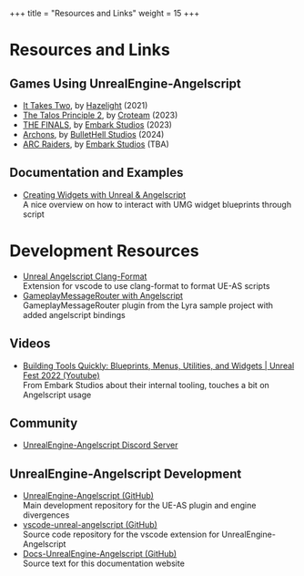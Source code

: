 +++
title = "Resources and Links"
weight = 15
+++

# Resources and Links
## Games Using UnrealEngine-Angelscript
* [It Takes Two](https://www.ea.com/games/it-takes-two), by [Hazelight](https://hazelight.se) (2021)
* [The Talos Principle 2](https://www.thetalosprinciple.com/), by [Croteam](http://www.croteam.com/) (2023)
* [THE FINALS](https://www.reachthefinals.com/), by [Embark Studios](https://www.embark-studios.com/) (2023)
* [Archons](https://store.steampowered.com/app/2779570/Archons/), by [BulletHell Studios](https://www.bullethellstudios.com/) (2024)
* [ARC Raiders](https://www.arcraiders.com/), by [Embark Studios](https://www.embark-studios.com/) (TBA)

## Documentation and Examples
* [Creating Widgets with Unreal & Angelscript](https://www.predictable-paul.com/blog/unreal-angelscript-widgets/)  
  A nice overview on how to interact with UMG widget blueprints through script

# Development Resources
* [Unreal Angelscript Clang-Format](https://marketplace.visualstudio.com/items?itemName=Hazelight.unreal-angelscript-clang-format)  
  Extension for vscode to use clang-format to format UE-AS scripts
* [GameplayMessageRouter with Angelscript](https://github.com/IncantaUnreal/GameplayMessageRouter)  
  GameplayMessageRouter plugin from the Lyra sample project with added angelscript bindings

## Videos
* [Building Tools Quickly: Blueprints, Menus, Utilities, and Widgets | Unreal Fest 2022 (Youtube)](https://www.youtube.com/watch?v=wJqOn88cU7o)  
  From Embark Studios about their internal tooling, touches a bit on Angelscript usage

## Community
* [UnrealEngine-Angelscript Discord Server](https://discord.gg/39wmC2e)

## UnrealEngine-Angelscript Development
* [UnrealEngine-Angelscript (GitHub)](https://github.com/Hazelight/UnrealEngine-Angelscript/tree/angelscript-master)  
  Main development repository for the UE-AS plugin and engine divergences
* [vscode-unreal-angelscript (GitHub)](https://github.com/Hazelight/vscode-unreal-angelscript)  
  Source code repository for the vscode extension for UnrealEngine-Angelscript
* [Docs-UnrealEngine-Angelscript (GitHub)](https://github.com/Hazelight/Docs-UnrealEngine-Angelscript)  
  Source text for this documentation website
